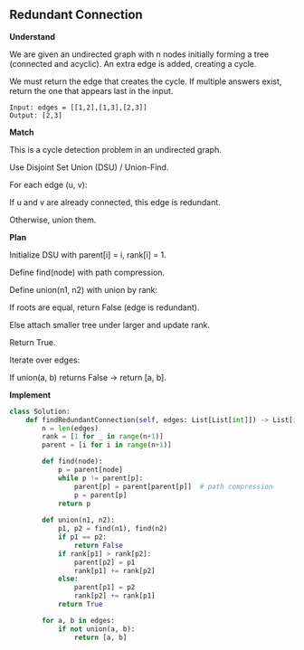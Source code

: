 ## Redundant Connection
**Understand**

We are given an undirected graph with n nodes initially forming a tree (connected and acyclic). An extra edge is added, creating a cycle.

We must return the edge that creates the cycle. If multiple answers exist, return the one that appears last in the input.

```
Input: edges = [[1,2],[1,3],[2,3]]
Output: [2,3]
```

**Match**

This is a cycle detection problem in an undirected graph.

Use Disjoint Set Union (DSU) / Union-Find.

For each edge (u, v):

If u and v are already connected, this edge is redundant.

Otherwise, union them.

**Plan**

Initialize DSU with parent[i] = i, rank[i] = 1.

Define find(node) with path compression.

Define union(n1, n2) with union by rank:

If roots are equal, return False (edge is redundant).

Else attach smaller tree under larger and update rank.

Return True.

Iterate over edges:

If union(a, b) returns False → return [a, b].

**Implement**
```py
class Solution:
    def findRedundantConnection(self, edges: List[List[int]]) -> List[int]:
        n = len(edges)
        rank = [1 for _ in range(n+1)]
        parent = [i for i in range(n+1)]

        def find(node):
            p = parent[node]
            while p != parent[p]:
                parent[p] = parent[parent[p]]  # path compression
                p = parent[p]
            return p
        
        def union(n1, n2):
            p1, p2 = find(n1), find(n2)
            if p1 == p2:
                return False
            if rank[p1] > rank[p2]:
                parent[p2] = p1
                rank[p1] += rank[p2]
            else:
                parent[p1] = p2
                rank[p2] += rank[p1]
            return True

        for a, b in edges:
            if not union(a, b):
                return [a, b]
```